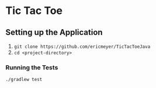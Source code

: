 # Tic Tac Toe

## Setting up the Application

1. `git clone https://github.com/ericmeyer/TicTacToeJava`
2. `cd <project-directory>`

### Running the Tests

`./gradlew test`
